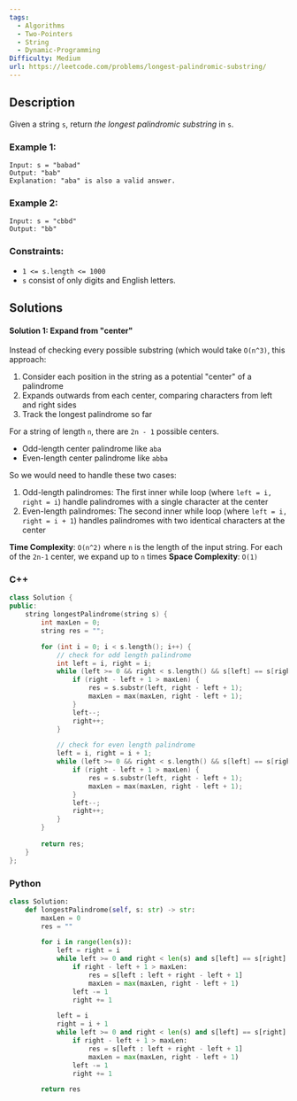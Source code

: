 ```yaml
---
tags:
  - Algorithms
  - Two-Pointers
  - String
  - Dynamic-Programming
Difficulty: Medium
url: https://leetcode.com/problems/longest-palindromic-substring/
---
```

## Description
Given a string `s`, return _the longest_ _palindromic_ _substring_ in `s`.
### Example 1:
```
Input: s = "babad"
Output: "bab"
Explanation: "aba" is also a valid answer.
```

### Example 2:
```
Input: s = "cbbd"
Output: "bb"
```

### Constraints:
- `1 <= s.length <= 1000`
- `s` consist of only digits and English letters.

## Solutions

#### Solution 1: Expand from "center"

Instead of checking every possible substring (which would take `O(n^3)`, this approach:
1. Consider each position in the string as a potential "center" of a palindrome
2. Expands outwards from each center, comparing characters from left and right sides
3. Track the longest palindrome so far

For a string of length `n`, there are `2n - 1` possible centers. 
- Odd-length center palindrome like `aba`
- Even-length center palindrome like `abba`

So we would need to handle these two cases:
1. Odd-length palindromes: The first inner while loop (where `left = i, right = i`) handle palindromes with a single character at the center
2. Even-length palindromes: The second inner while loop (where `left = i, right = i + 1`) handles palindromes with two identical characters at the center

**Time Complexity**: `O(n^2)` where `n` is the length of the input string. For each of the `2n-1` center, we expand up to `n` times
**Space Complexity**: `O(1)`

### C++
```cpp
class Solution {
public:
    string longestPalindrome(string s) {
        int maxLen = 0;
        string res = ""; 

        for (int i = 0; i < s.length(); i++) {
	        // check for odd length palindrome
            int left = i, right = i; 
            while (left >= 0 && right < s.length() && s[left] == s[right]) {
                if (right - left + 1 > maxLen) {
                    res = s.substr(left, right - left + 1); 
                    maxLen = max(maxLen, right - left + 1); 
                }
                left--; 
                right++; 
            }

			// check for even length palindrome
            left = i, right = i + 1; 
            while (left >= 0 && right < s.length() && s[left] == s[right]) {
                if (right - left + 1 > maxLen) {
                    res = s.substr(left, right - left + 1); 
                    maxLen = max(maxLen, right - left + 1); 
                }
                left--; 
                right++; 
            }
        }
        
        return res; 
    }
};
```

### Python
```python
class Solution:
    def longestPalindrome(self, s: str) -> str:
        maxLen = 0
        res = ""

        for i in range(len(s)):
            left = right = i
            while left >= 0 and right < len(s) and s[left] == s[right]:
                if right - left + 1 > maxLen:
                    res = s[left : left + right - left + 1]
                    maxLen = max(maxLen, right - left + 1)
                left -= 1
                right += 1

            left = i
            right = i + 1
            while left >= 0 and right < len(s) and s[left] == s[right]:
                if right - left + 1 > maxLen:
                    res = s[left : left + right - left + 1]
                    maxLen = max(maxLen, right - left + 1)
                left -= 1
                right += 1

        return res
```